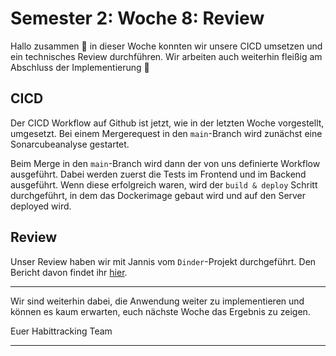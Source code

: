 # Semester 2: Woche 8: Review

Hallo zusammen 👋
in dieser Woche konnten wir unsere CICD umsetzen und ein technisches Review durchführen.
Wir arbeiten auch weiterhin fleißig am Abschluss der Implementierung 🫡

## CICD

Der CICD Workflow auf Github ist jetzt, wie in der letzten Woche vorgestellt, umgesetzt.
Bei einem Mergerequest in den `main`-Branch wird zunächst eine Sonarcubeanalyse gestartet.

Beim Merge in den `main`-Branch wird dann der von uns definierte Workflow ausgeführt. Dabei werden zuerst die Tests im Frontend und im Backend ausgeführt. Wenn diese erfolgreich waren, wird der `build & deploy` Schritt durchgeführt, in dem das Dockerimage gebaut wird und auf den Server deployed wird.

## Review
Unser Review haben wir mit Jannis vom `Dinder`-Projekt durchgeführt. Den Bericht davon findet ihr [hier](../review/20240603).

---

Wir sind weiterhin dabei, die Anwendung weiter zu implementieren und können es kaum erwarten, euch nächste Woche das Ergebnis zu zeigen.

Euer Habittracking Team

---

<script src="https://utteranc.es/client.js" repo="Puggingtons/habittrackingblog" issue-term="pathname" theme="github-light" crossorigin="anonymous" async> </script>